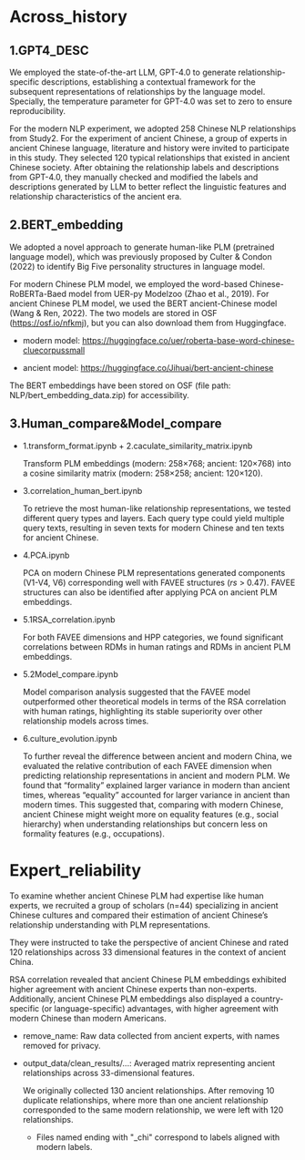 # Across_history

## 1.GPT4_DESC

We employed the state-of-the-art LLM, GPT-4.0 to generate relationship-specific descriptions, establishing a contextual framework for the subsequent representations of relationships by the language model. Specially, the temperature parameter for GPT-4.0 was set to  zero to ensure reproducibility.

For the modern NLP experiment, we adopted 258 Chinese NLP relationships from Study2. For the experiment of ancient Chinese, a group of experts in ancient Chinese language, literature and history were invited to participate in this study. They selected 120 typical relationships that existed in ancient Chinese society. After obtaining the relationship labels and descriptions from GPT-4.0, they manually checked and modified the labels and descriptions generated by LLM to better reflect the linguistic features and relationship characteristics of the ancient era.

## 2.BERT_embedding

We adopted a novel approach to generate human-like PLM (pretrained language model), which was previously proposed by Culter & Condon (2022) to identify Big Five personality structures in language model.

For modern Chinese PLM model, we employed the word-based Chinese-RoBERTa-Baed model from UER-py Modelzoo (Zhao et al., 2019). For ancient Chinese PLM model, we used the BERT ancient-Chinese model (Wang & Ren, 2022). The two models are stored in OSF (https://osf.io/nfkmj), but you can also download them from Huggingface.

- modern model: https://huggingface.co/uer/roberta-base-word-chinese-cluecorpussmall

- ancient model: https://huggingface.co/Jihuai/bert-ancient-chinese

The BERT embeddings have been stored on OSF (file path: NLP/bert_embedding_data.zip) for accessibility. 

## 3.Human_compare&Model_compare

- 1.transform_format.ipynb + 2.caculate_similarity_matrix.ipynb

  Transform PLM embeddings (modern: 258×768; ancient: 120×768) into a cosine similarity matrix (modern: 258×258; ancient: 120×120).

- 3.correlation_human_bert.ipynb

  To retrieve the most human-like relationship representations, we tested different query types and layers. Each query type could yield multiple query texts, resulting in seven texts for modern Chinese and ten texts for ancient Chinese.

- 4.PCA.ipynb

  PCA on modern Chinese PLM representations generated components (V1-V4, V6) corresponding well with FAVEE structures (*rs* > 0.47). FAVEE structures can also be identified after applying PCA on ancient PLM embeddings.

- 5.1RSA_correlation.ipynb

  For both FAVEE dimensions and HPP categories, we found significant correlations between RDMs in human ratings and RDMs in ancient PLM embeddings.

- 5.2Model_compare.ipynb

  Model comparison analysis suggested that the FAVEE model outperformed other theoretical models in terms of the RSA correlation with human ratings, highlighting its stable superiority over other relationship models across times.

- 6.culture_evolution.ipynb

  To further reveal the difference between ancient and modern China, we evaluated the relative contribution of each FAVEE dimension when predicting relationship representations in ancient and modern PLM. We found that “formality” explained larger variance in modern than ancient times, whereas “equality” accounted for larger variance in ancient than modern times. This suggested that, comparing with modern Chinese, ancient Chinese might weight more on equality features (e.g., social hierarchy) when understanding relationships but concern less on formality features (e.g., occupations).

# Expert_reliability

To examine whether ancient Chinese PLM had expertise like human experts, we recruited a group of scholars (n=44) specializing in ancient Chinese cultures and compared their estimation of ancient Chinese’s relationship understanding with PLM representations.

They were instructed to take the perspective of ancient Chinese and rated 120 relationships across 33 dimensional features in the context of ancient China.

RSA correlation revealed that ancient Chinese PLM embeddings exhibited higher agreement with ancient Chinese experts than non-experts. Additionally, ancient Chinese PLM embeddings also displayed a country-specific (or language-specific) advantages, with higher agreement with modern Chinese than modern Americans.

- remove_name: Raw data collected from ancient experts, with names removed for privacy.

- output_data/clean_results/...: Averaged matrix representing ancient relationships across 33-dimensional features.

  We originally collected 130 ancient relationships. After removing 10 duplicate relationships, where more than one ancient relationship corresponded to the same modern relationship, we were left with 120 relationships.  

  - Files named ending with "_chi" correspond to labels aligned with modern labels.

